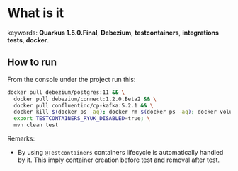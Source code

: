 # What is it

keywords: **Quarkus 1.5.0.Final**, **Debezium**, **testcontainers**, **integrations tests**, **docker**.

## How to run

From the console under the project run this:

```bash
docker pull debezium/postgres:11 && \
  docker pull debezium/connect:1.2.0.Beta2 && \
  docker pull confluentinc/cp-kafka:5.2.1 && \
  docker kill $(docker ps -aq); docker rm $(docker ps -aq); docker volume prune -f; \
  export TESTCONTAINERS_RYUK_DISABLED=true; \
  mvn clean test
```

Remarks:

- By using `@Testcontainers` containers lifecycle is automatically handled by it. This imply container creation before test and removal after test.
